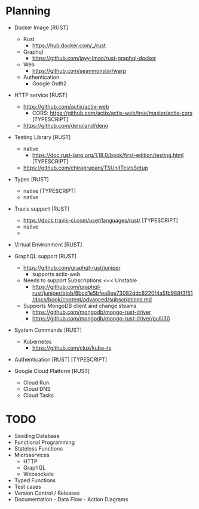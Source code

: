 # Planning
- Docker Image
  [RUST]
    - Rust
      - https://hub.docker.com/_/rust
    - Graphql
      - https://github.com/jayy-lmao/rust-graphql-docker
    - Web
      - https://github.com/seanmonstar/warp
    - Authentication
      - Google Outh2

- HTTP service
  [RUST]
    - https://github.com/actix/actix-web
      - CORS: https://github.com/actix/actix-web/tree/master/actix-cors
  [TYPESCRIPT]
    - https://github.com/denoland/deno
- Testing Library
  [RUST]
    - native
      - https://doc.rust-lang.org/1.18.0/book/first-edition/testing.html
  [TYPESCRIPT]
    - https://github.com/chiragrupani/TSUnitTestsSetup
- Types
  [RUST]
    - native
  [TYPESCRIPT]
    - native
- Travis support
  [RUST]
    - https://docs.travis-ci.com/user/languages/rust/
  [TYPESCRIPT]
    - native
    - 
- Virtual Environment
  [RUST]
- GraphQL support
  [RUST]
    - https://github.com/graphql-rust/juniper
      - supports actix-web
  - Needs to support Subscriptions <<< Unstable
    - https://github.com/graphql-rust/juniper/blob/8bcd1e5bfea8ee73082ddc8220f4a5fb989f3f51/docs/book/content/advanced/subscriptions.md
  - Supports MongoDB client and change steams
    - https://github.com/mongodb/mongo-rust-driver
    - https://github.com/mongodb/mongo-rust-driver/pull/30
- System Commands
  [RUST]
    - Kubernetes
      - https://github.com/clux/kube-rs
- Authentication
  [RUST]
  [TYPESCRIPT]
- Google Cloud Platform
  [RUST]
    - Cloud Run
    - Cloud DNS
    - Cloud Tasks

# TODO
- Seeding Database
- Functional Programming
- Stateless Functions
- Microservices
  - HTTP
  - GraphQL
  - Websockets
- Typed Functions
- Test cases
- Version Control / Releases
- Documentation - Data Flow - Action Diagrams